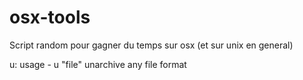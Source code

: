 # osx-tools
Script random pour gagner du temps sur osx (et sur unix en general)

u: usage - u "file" unarchive any file format
